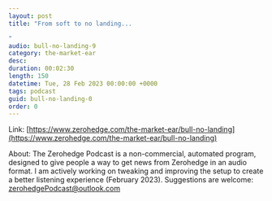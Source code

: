 ```yaml
---
layout: post
title: "From soft to no landing...

"
audio: bull-no-landing-9
category: the-market-ear
desc: 
duration: 00:02:30
length: 150
datetime: Tue, 28 Feb 2023 00:00:00 +0000
tags: podcast
guid: bull-no-landing-0
order: 0
---
```



Link: [https://www.zerohedge.com/the-market-ear/bull-no-landing](https://www.zerohedge.com/the-market-ear/bull-no-landing)

About: The Zerohedge Podcast is a non-commercial, automated program, designed to give people a way to get news from Zerohedge in an audio format.  I am actively working on tweaking and improving the setup to create a better listening experience (February 2023).  Suggestions are welcome: [zerohedgePodcast@outlook.com](mailto:zerohedgePodcast@outlook.com)